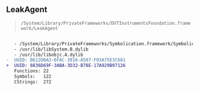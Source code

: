 ## LeakAgent

> `/System/Library/PrivateFrameworks/DVTInstrumentsFoundation.framework/LeakAgent`

```diff

   - /System/Library/PrivateFrameworks/Symbolication.framework/Symbolication
   - /usr/lib/libSystem.B.dylib
   - /usr/lib/libobjc.A.dylib
-  UUID: B612DBA3-6FAC-3816-A587-F03A75E3C681
+  UUID: 8836D69F-3ABA-3D32-B78E-17A929B97126
   Functions: 22
   Symbols:   122
   CStrings:  272

```
